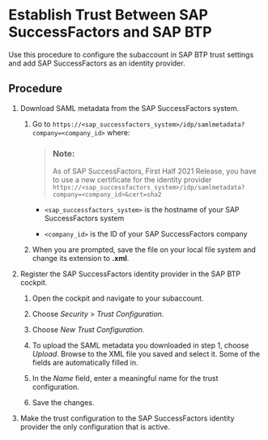 <!-- copyac1cd35434d74a669215125946907bc2 -->

# Establish Trust Between SAP SuccessFactors and SAP BTP

Use this procedure to configure the subaccount in SAP BTP trust settings and add SAP SuccessFactors as an identity provider.



## Procedure

1.  Download SAML metadata from the SAP SuccessFactors system.

    1.  Go to `https://<sap_successfactors_system>/idp/samlmetadata?company=<company_id>` where:

        > ### Note:  
        > As of SAP SuccessFactors, First Half 2021 Release, you have to use a new certificate for the identity provider `https://<sap_successfactors_system>/idp/samlmetadata?company=<company_id>&cert=sha2`

        -   `<sap_successfactors_system>` is the hostname of your SAP SuccessFactors system

        -   `<company_id>` is the ID of your SAP SuccessFactors company


    2.  When you are prompted, save the file on your local file system and change its extension to **.xml**.


2.  Register the SAP SuccessFactors identity provider in the SAP BTP cockpit.

    1.  Open the cockpit and navigate to your subaccount.

    2.  Choose *Security* \> *Trust Configuration*.

    3.  Choose *New Trust Configuration*.

    4.  To upload the SAML metadata you downloaded in step 1, choose *Upload*. Browse to the XML file you saved and select it. Some of the fields are automatically filled in.

    5.  In the *Name* field, enter a meaningful name for the trust configuration.

    6.  Save the changes.


3.  Make the trust configuration to the SAP SuccessFactors identity provider the only configuration that is active.


